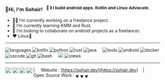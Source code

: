 ### 👋Hi, I'm Sohair! &nbsp;&nbsp;<sup>🤖 &#12299; I build android apps. Kotlin and Linux Advocate.
</sup>

- 🧑‍💻 I’m currently working on a freelance project.
- 🌱 I’m currently learning KMM and Rust.
- 👯 I’m looking to collaborate on android projects as a freelancer.
- ❤️ Linux🐧


----

![languages](https://img.shields.io/static/v1?label=&message=languages:&color=111&style=flat-square)
![kotlin](https://img.shields.io/static/v1?logo=kotlin&label=&message=kotlin&color=36465D&logoColor=AAA&style=flat-square)
![python](https://img.shields.io/static/v1?logo=python&label=&message=python&color=36465D&logoColor=AAA&style=flat-square&link=)
![rust](https://img.shields.io/static/v1?logo=rust&label=&message=rust&color=36465D&logoColor=AAA&style=flat-square)
![java](https://img.shields.io/static/v1?logo=oracle&label=&message=java&color=36465D&logoColor=AAA&style=flat-square)
&nbsp;&nbsp;&nbsp;
![tools](https://img.shields.io/static/v1?label=&message=tools:&color=111&style=flat-square)
![android](https://img.shields.io/static/v1?logo=android&label=&message=android_studio&color=36465D&logoColor=AAA&style=flat-square)
![docker](https://img.shields.io/static/v1?logo=docker&label=&message=docker&color=36465D&logoColor=AAA&style=flat-square)
![vscode](https://img.shields.io/static/v1?logo=visual-studio-code&label=&message=vscode&color=36465D&logoColor=AAA&style=flat-square)
![git](https://img.shields.io/static/v1?logo=git&label=&message=git&color=36465D&logoColor=AAA&style=flat-square)
![bash](https://img.shields.io/static/v1?logo=gnu-bash&label=&message=zsh&color=36465D&logoColor=AAA&style=flat-square)
&nbsp;&nbsp;&nbsp;
![](https://hit.yhype.me/github/profile?user_id=31269655)
![views](https://komarev.com/ghpvc/?username=flyingbackdoor&color=blueviolet)

----

<a href="https://linkedin.com/in/m-sohair">
  <img align="left" alt="Sohair's LinkedIn" width="20px" src="https://simpleicons.now.sh/linkedin/495f7e" />
</a>
<a href="mailto:sohair@pm.me">
  <img align="left" alt="Email" width="20px" src="https://simpleicons.now.sh/protonmail/495f7e" />
</a>
<a href="https://catmelater.t.me">
  <img align="left" alt="Telegram" width="20px" src="https://simpleicons.now.sh/telegram/495f7e" />
</a>
<a href="https://stackoverflow.com/users/7775001/blankspace">
  <img align="left" alt="Stack overflow" width="20px" src="https://simpleicons.now.sh/stackoverflow/495f7e" />
</a>

| &nbsp;&nbsp;&nbsp; Website : [https://sohair.dev](https://sohair.dev) &nbsp;&nbsp;&nbsp;|&nbsp;&nbsp;&nbsp; Open Source Work : <sub>&#9660; &#9660; &#9660;</sub>
